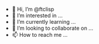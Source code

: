 - 👋 Hi, I’m @ftclisp
- 👀 I’m interested in ...
- 🌱 I’m currently learning ...
- 💞️ I’m looking to collaborate on ...
- 📫 How to reach me ...

<!---
ftclisp/ftclisp is a ✨ special ✨ repository because its `README.md` (this file) appears on your GitHub profile.
You can click the Preview link to take a look at your changes.
--->
